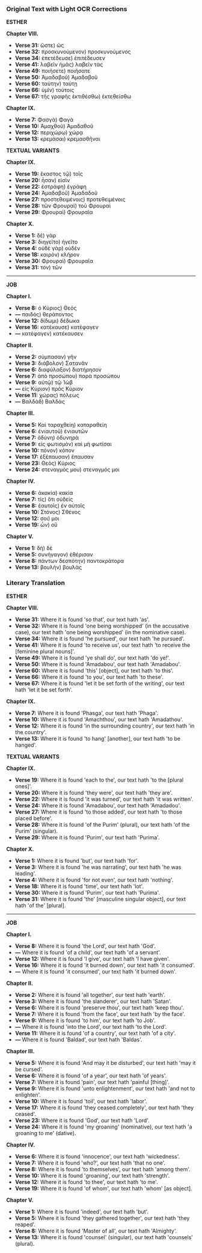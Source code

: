 ### Original Text with Light OCR Corrections

**ESTHER**

**Chapter VIII.**
*   **Verse 31:** ὥστε) ὡς
*   **Verse 32:** προσκυνούμενον) προσκυνούμενος
*   **Verse 34:** ἐπετέδευσε) ἐπιτέδευσεν
*   **Verse 41:** λαβεῖν ἡμᾶς) λαβεῖν τὰς
*   **Verse 49:** ποιήσετε) ποιήσατε
*   **Verse 50:** Ἀμαδαβοῦ) Ἀμαδαβοῦ
*   **Verse 60:** ταύτην) ταύτῃ
*   **Verse 66:** ὑμῖν) τούτοις
*   **Verse 67:** τῆς γραφῆς ἐκτιθέσθω) ἐκτεθείσθω

**Chapter IX.**
*   **Verse 7:** Φασγὰ) Φαγὰ
*   **Verse 10:** Ἀμαχθοῦ) Ἀμαδαθοῦ
*   **Verse 12:** περιχώρῳ) χώρᾳ
*   **Verse 13:** κρεμάσαι) κρεμασθῆναι

**TEXTUAL VARIANTS**

**Chapter IX.**
*   **Verse 19:** ἕκαστος τῷ) τοῖς
*   **Verse 20:** ἦσαν) εἰσὶν
*   **Verse 22:** ἐστράφη) ἐγράφη
*   **Verse 24:** Ἀμαδαβοῦ) Ἀμαδαδοῦ
*   **Verse 27:** προστεθειμένοις) προτεθειμένοις
*   **Verse 28:** τῶν Φρουραὶ) τοῦ Φρουραὶ
*   **Verse 29:** Φρουραὶ) Φρουραῖα

**Chapter X.**
*   **Verse 1:** δὲ) γὰρ
*   **Verse 3:** διηγεῖτο) ἠγεῖτο
*   **Verse 4:** οὐδὲ γὰρ) οὐδὲν
*   **Verse 18:** καιρὸν) κλῆρον
*   **Verse 30:** Φρουραὶ) Φρουραῖα
*   **Verse 31:** τὸν) τῶν

---

**JOB**

**Chapter I.**
*   **Verse 8:** ὁ Κύριος) Θεός
*   **—** παιδὸς) θεράποντος
*   **Verse 12:** δίδωμι) δέδωκα
*   **Verse 16:** κατέκαυσε) κατέφαγεν
*   **—** κατέφαγεν) κατέκαυσεν

**Chapter II.**
*   **Verse 2:** σύμπασαν) γῆν
*   **Verse 3:** διάβολον) Σατανᾶν
*   **Verse 6:** διαφύλαξον) διατήρησον
*   **Verse 7:** ἀπὸ προσώπου) παρὰ προσώπου
*   **Verse 9:** αὐτῷ) τῷ Ἰὼβ
*   **—** εἰς Κύριον) πρὸς Κύριον
*   **Verse 11:** χώρας) πόλεως
*   **—** Βαλδὰδ) Βαλδὰς

**Chapter III.**
*   **Verse 5:** Καὶ ταραχθείη) καταραθείη
*   **Verse 6:** ἐνιαυτοῦ) ἐνιαυτῶν
*   **Verse 7:** ὀδύνη) ὀδυνηρὰ
*   **Verse 9:** εἰς φωτισμὸν) καὶ μὴ φωτίσαι
*   **Verse 10:** πόνον) κόπον
*   **Verse 17:** ἐξέπαυσαν) ἔπαυσαν
*   **Verse 23:** Θεὸς) Κύριος
*   **Verse 24:** στεναγμός μου) στεναγμός μοι

**Chapter IV.**
*   **Verse 6:** ἀκακία) κακία
*   **Verse 7:** τίς) ὅτι οὐδεὶς
*   **Verse 8:** ἑαυτοῖς) ἐν αὐτοῖς
*   **Verse 10:** Στόνος) Σθένος
*   **Verse 12:** σοι) μοι
*   **Verse 19:** ὧν) οὓ

**Chapter V.**
*   **Verse 1:** δὴ) δὲ
*   **Verse 5:** συνήγαγον) ἐθέρισαν
*   **Verse 8:** πάντων δεσπότην) παντοκράτορα
*   **Verse 13:** βουλὴν) βουλὰς

### Literary Translation

**ESTHER**

**Chapter VIII.**
*   **Verse 31:** Where it is found 'so that', our text hath 'as'.
*   **Verse 32:** Where it is found 'one being worshipped' (in the accusative case), our text hath 'one being worshipped' (in the nominative case).
*   **Verse 34:** Where it is found 'he pursued', our text hath 'he pursued'.
*   **Verse 41:** Where it is found 'to receive us', our text hath 'to receive the [feminine plural nouns]'.
*   **Verse 49:** Where it is found 'ye shall do', our text hath 'do ye!'.
*   **Verse 50:** Where it is found 'Amadabou', our text hath 'Amadabou'.
*   **Verse 60:** Where it is found 'this' [object], our text hath 'to this'.
*   **Verse 66:** Where it is found 'to you', our text hath 'to these'.
*   **Verse 67:** Where it is found 'let it be set forth of the writing', our text hath 'let it be set forth'.

**Chapter IX.**
*   **Verse 7:** Where it is found 'Phasga', our text hath 'Phaga'.
*   **Verse 10:** Where it is found 'Amachthou', our text hath 'Amadathou'.
*   **Verse 12:** Where it is found 'in the surrounding country', our text hath 'in the country'.
*   **Verse 13:** Where it is found 'to hang' [another], our text hath 'to be hanged'.

**TEXTUAL VARIANTS**

**Chapter IX.**
*   **Verse 19:** Where it is found 'each to the', our text hath 'to the [plural ones]'.
*   **Verse 20:** Where it is found 'they were', our text hath 'they are'.
*   **Verse 22:** Where it is found 'it was turned', our text hath 'it was written'.
*   **Verse 24:** Where it is found 'Amadabou', our text hath 'Amadadou'.
*   **Verse 27:** Where it is found 'to those added', our text hath 'to those placed before'.
*   **Verse 28:** Where it is found 'of the Purim' (plural), our text hath 'of the Purim' (singular).
*   **Verse 29:** Where it is found 'Purim', our text hath 'Purima'.

**Chapter X.**
*   **Verse 1:** Where it is found 'but', our text hath 'for'.
*   **Verse 3:** Where it is found 'he was narrating', our text hath 'he was leading'.
*   **Verse 4:** Where it is found 'for not even', our text hath 'nothing'.
*   **Verse 18:** Where it is found 'time', our text hath 'lot'.
*   **Verse 30:** Where it is found 'Purim', our text hath 'Purima'.
*   **Verse 31:** Where it is found 'the' [masculine singular object], our text hath 'of the' [plural].

---

**JOB**

**Chapter I.**
*   **Verse 8:** Where it is found 'the Lord', our text hath 'God'.
*   **—** Where it is found 'of a child', our text hath 'of a servant'.
*   **Verse 12:** Where it is found 'I give', our text hath 'I have given'.
*   **Verse 16:** Where it is found 'it burned down', our text hath 'it consumed'.
*   **—** Where it is found 'it consumed', our text hath 'it burned down'.

**Chapter II.**
*   **Verse 2:** Where it is found 'all together', our text hath 'earth'.
*   **Verse 3:** Where it is found 'the slanderer', our text hath 'Satan'.
*   **Verse 6:** Where it is found 'preserve thou', our text hath 'keep thou'.
*   **Verse 7:** Where it is found 'from the face', our text hath 'by the face'.
*   **Verse 9:** Where it is found 'to him', our text hath 'to Job'.
*   **—** Where it is found 'into the Lord', our text hath 'to the Lord'.
*   **Verse 11:** Where it is found 'of a country', our text hath 'of a city'.
*   **—** Where it is found 'Baldad', our text hath 'Baldas'.

**Chapter III.**
*   **Verse 5:** Where it is found 'And may it be disturbed', our text hath 'may it be cursed'.
*   **Verse 6:** Where it is found 'of a year', our text hath 'of years'.
*   **Verse 7:** Where it is found 'pain', our text hath 'painful [thing]'.
*   **Verse 9:** Where it is found 'unto enlightenment', our text hath 'and not to enlighten'.
*   **Verse 10:** Where it is found 'toil', our text hath 'labor'.
*   **Verse 17:** Where it is found 'they ceased completely', our text hath 'they ceased'.
*   **Verse 23:** Where it is found 'God', our text hath 'Lord'.
*   **Verse 24:** Where it is found 'my groaning' (nominative), our text hath 'a groaning to me' (dative).

**Chapter IV.**
*   **Verse 6:** Where it is found 'innocence', our text hath 'wickedness'.
*   **Verse 7:** Where it is found 'who?', our text hath 'that no one'.
*   **Verse 8:** Where it is found 'to themselves', our text hath 'among them'.
*   **Verse 10:** Where it is found 'groaning', our text hath 'strength'.
*   **Verse 12:** Where it is found 'to thee', our text hath 'to me'.
*   **Verse 19:** Where it is found 'of whom', our text hath 'whom' [as object].

**Chapter V.**
*   **Verse 1:** Where it is found 'indeed', our text hath 'but'.
*   **Verse 5:** Where it is found 'they gathered together', our text hath 'they reaped'.
*   **Verse 8:** Where it is found 'Master of all', our text hath 'Almighty'.
*   **Verse 13:** Where it is found 'counsel' (singular), our text hath 'counsels' (plural).